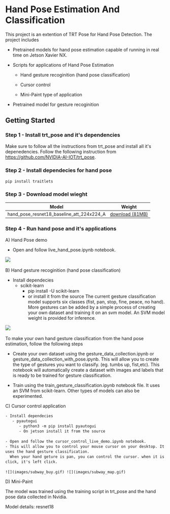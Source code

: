 # Hand Pose Estimation And Classification

This project is an extention of TRT Pose for Hand Pose Detection. The project includes 

- Pretrained models for hand pose estimation capable of running in real time on Jetson Xavier NX.

- Scripts for applications of Hand Pose Estimation

  -  Hand gesture recoginition (hand pose classification) 
  
  -  Cursor control 
  
  -  Mini-Paint type of application 
  
- Pretrained model for gesture recoginition 

## Getting Started 

### Step 1 - Install trt_pose and it's dependencies 

Make sure to follow all the instructions from trt_pose and install all it's depenedencies. 
Follow the following instruction from https://github.com/NVIDIA-AI-IOT/trt_pose. 

### Step 2 - Install dependecies for hand pose 
      
    pip install traitlets
     
### Step 3 - Download model wieght

| Model | Weight |
|-------|---------|
| hand_pose_resnet18_baseline_att_224x224_A | [download (81MB)](https://drive.google.com/file/d/1NCVo0FiooWccDzY7hCc5MAKaoUpts3mo/view?usp=sharing) |

### Step 4 - Run hand pose and it's applications 

A) Hand Pose demo 
      
   - Open and follow live_hand_pose.ipynb notebook. 
   
   ![](images/live_hand_demo.gif)

B) Hand gesture recoginition (hand pose classification) 
    
   - Install dependecies
      - scikit-learn 
         - pip install -U scikit-learn 
         - or install it from the source 
   The current gesture classification model supports six classes (fist, pan, stop, fine, peace, no hand). 
   More gestures can be added by a simple process of creating your own dataset and training it on an svm model. 
   An SVM model weight is provided for inference.
   
   ![](images/gesture_classification.gif)
        
   To make your own hand gesture classification from the hand pose estimation, follow the following steps 
        
   - Create your own dataset using the gesture_data_collection.ipynb or gesture_data_collection_with_pose.ipynb. 
     This will allow you to create the type of gestures you want to classify. (eg. tumbs up, fist,etc). 
     This notebook will automatically create a dataset with images and labels that is ready to be trained for gesture classification.
        
   - Train using the train_gesture_classification.ipynb notebook file. It uses an SVM from scikit-learn. 
     Other types of models can also be experimented. 
        
 C) Cursor control application
 
    - Install dependecies 
       - pyautogui 
          - python3 -m pip install pyautogui
          - On jetson install it from the source 
          
    - Open and follow the cursor_control_live_demo.ipynb notebook. 
    - This will allow you to control your mouse cursor on your desktop. It uses the hand gesture classification. 
      When your hand geture is pan, you can control the cursor. when it is click, it's left click. 
    
    ![](images/subway_buy.gif) ![](images/subway_map.gif)
    
D) Mini-Paint

The model was trained using the training script in trt_pose and the hand pose data collected in Nvidia.

Model details: resnet18
